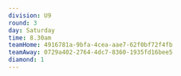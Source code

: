 ```yaml
---
division: U9
round: 3
day: Saturday
time: 8.30am
teamHome: 4916781a-9bfa-4cea-aae7-62f0bf72f4fb
teamAway: 0729a402-2764-4dc7-8360-1935fd16bee5
diamond: 1
---
```

